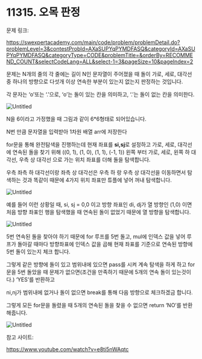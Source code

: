 # 11315. 오목 판정

문제 링크:

https://swexpertacademy.com/main/code/problem/problemDetail.do?problemLevel=3&contestProbId=AXaSUPYqPYMDFASQ&categoryId=AXaSUPYqPYMDFASQ&categoryType=CODE&problemTitle=&orderBy=RECOMMEND_COUNT&selectCodeLang=ALL&select-1=3&pageSize=10&pageIndex=2

문제는 N개의 줄의 각 줄에는 길이 N인 문자열이 주어졌을 때 돌이 가로, 세로, 대각선 중 하나의 방향으로 다섯개 이상 연속한 부분이 있는지 없는지 판정하는 것입니다.

각 문자는 ‘o’또는 ‘.’으로, ‘o’는 돌이 있는 칸을 의미하고, ‘.’는 돌이 없는 칸을 의미한다.

![Untitled](https://prod-files-secure.s3.us-west-2.amazonaws.com/0c823b63-9ed7-4c88-814d-e272c9463b7d/9eddbfb5-25ec-461d-a206-3c262f6bcd19/Untitled.png)

N을 6이라고 가정했을 때 그림과 같이 6*6형태로 되어있습니다.

N번 만큼 문자열을 입력받아 1차원 배열 arr에 저장한다

for문을 통해 완전탐색을 진행하는데 현재 좌표를 **si,sj**로 설정하고 가로, 세로, 대각선 에 연속된 돌을 찾기 위해 ((0, 1), (1, 0), (1, 1), (-1, 1)) 왼쪽 부터 가로, 세로, 왼쪽 하 대각선, 우측 상 대각선 으로 가는 위치 좌표를 더해 돌을 탐색합니다.

우측 좌측 하 대각선이랑 좌측 상 대각선은 우측 하 랑 우측 상 대각선을 이동하면서 탐색하는 것과 똑같이 때문에 4가지 위치 좌표만 튜플에 넣어 꺼내 탐색합니다.

 

![Untitled](https://prod-files-secure.s3.us-west-2.amazonaws.com/0c823b63-9ed7-4c88-814d-e272c9463b7d/6e5cf78e-a448-4c7b-8cc9-09618b4a4d60/Untitled.png)

예를 들어 이런 상황일 때, si, sj = 0,0 이고 방향 좌표인 di, dj가 열 방향인 (1,0) 이면 처음 방향 좌표인 행을 탐색했을 때 연속된 돌이 없었기 때문에 열 방향을 탐색합니다.

![Untitled](https://prod-files-secure.s3.us-west-2.amazonaws.com/0c823b63-9ed7-4c88-814d-e272c9463b7d/1f790418-6cee-4db1-9167-908b279e8bdf/Untitled.png)

5번 연속된 돌을 찾아야 하기 때문에 for 루프를 5번 돌고, mul에 인덱스 값을 넣어 루프가 돌아갈 때마다 방향좌표에 인덱스 값을 곱해 현재 좌표를 기준으로 연속된 방향에 5번 돌이 있는지 체크 합니다. 

그렇게 같은 방향에 돌이 있고 범위내에 있으면 pass를 시켜 계속 탐색을 하게 하고 for문을 5번 돌았을 때 문제가 없으면(조건을 만족하기 때문에 5개의 연속 돌이 있는것이다.) ‘YES’를 반환하고

ni,nj가 범위내에 없거나 돌이 없으면 break를 통해 다음 방향으로 체크하겠금 합니다.

그렇게 모든 for문을 돌렸을 때 5개의 연속된 돌을 찾을 수 없으면 return ‘NO’를 반환해줍니다.

![Untitled](https://prod-files-secure.s3.us-west-2.amazonaws.com/0c823b63-9ed7-4c88-814d-e272c9463b7d/13750885-04d9-49dc-908b-cb1990dfc9d4/Untitled.png)

참고 사이트:

https://www.youtube.com/watch?v=e8ti5nWAqtc
